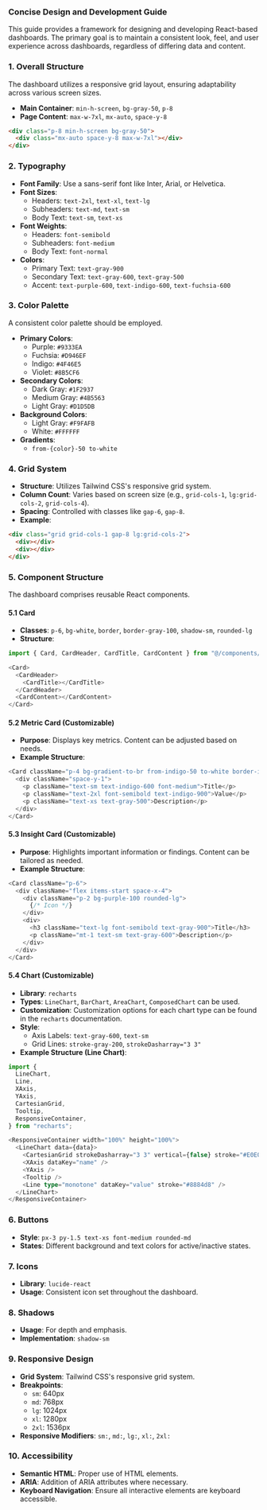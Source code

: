 ### Concise Design and Development Guide

This guide provides a framework for designing and developing React-based dashboards. The primary goal is to maintain a consistent look, feel, and user experience across dashboards, regardless of differing data and content.

### 1. Overall Structure

The dashboard utilizes a responsive grid layout, ensuring adaptability across various screen sizes.

-   **Main Container**: `min-h-screen`, `bg-gray-50`, `p-8`
-   **Page Content**: `max-w-7xl`, `mx-auto`, `space-y-8`

```html
<div class="p-8 min-h-screen bg-gray-50">
  <div class="mx-auto space-y-8 max-w-7xl"></div>
</div>
```

### 2. Typography

-   **Font Family**: Use a sans-serif font like Inter, Arial, or Helvetica.
-   **Font Sizes**:
    -   Headers: `text-2xl`, `text-xl`, `text-lg`
    -   Subheaders: `text-md`, `text-sm`
    -   Body Text: `text-sm`, `text-xs`
-   **Font Weights**:
    -   Headers: `font-semibold`
    -   Subheaders: `font-medium`
    -   Body Text: `font-normal`
-   **Colors**:
    -   Primary Text: `text-gray-900`
    -   Secondary Text: `text-gray-600`, `text-gray-500`
    -   Accent: `text-purple-600`, `text-indigo-600`, `text-fuchsia-600`

### 3. Color Palette

A consistent color palette should be employed.

-   **Primary Colors**:
    -   Purple: `#9333EA`
    -   Fuchsia: `#D946EF`
    -   Indigo: `#4F46E5`
    -   Violet: `#8B5CF6`
-   **Secondary Colors**:
    -   Dark Gray: `#1F2937`
    -   Medium Gray: `#4B5563`
    -   Light Gray: `#D1D5DB`
-   **Background Colors**:
    -   Light Gray: `#F9FAFB`
    -   White: `#FFFFFF`
-   **Gradients**:
    -   `from-{color}-50 to-white`

### 4. Grid System

-   **Structure**: Utilizes Tailwind CSS's responsive grid system.
-   **Column Count**: Varies based on screen size (e.g., `grid-cols-1`, `lg:grid-cols-2`, `grid-cols-4`).
-   **Spacing**: Controlled with classes like `gap-6`, `gap-8`.
-   **Example**:

```html
<div class="grid grid-cols-1 gap-8 lg:grid-cols-2">
  <div></div>
  <div></div>
</div>
```

### 5. Component Structure

The dashboard comprises reusable React components.

#### 5.1 Card

-   **Classes**: `p-6`, `bg-white`, `border`, `border-gray-100`, `shadow-sm`, `rounded-lg`
-   **Structure**:

```typescript
import { Card, CardHeader, CardTitle, CardContent } from "@/components/ui/card";

<Card>
  <CardHeader>
    <CardTitle></CardTitle>
  </CardHeader>
  <CardContent></CardContent>
</Card>
```

#### 5.2 Metric Card (Customizable)

-   **Purpose**: Displays key metrics. Content can be adjusted based on needs.
-   **Example Structure**:

```typescript
<Card className="p-4 bg-gradient-to-br from-indigo-50 to-white border-indigo-100">
  <div className="space-y-1">
    <p className="text-sm text-indigo-600 font-medium">Title</p>
    <p className="text-2xl font-semibold text-indigo-900">Value</p>
    <p className="text-xs text-gray-500">Description</p>
  </div>
</Card>
```

#### 5.3 Insight Card (Customizable)

-   **Purpose**: Highlights important information or findings. Content can be tailored as needed.
-   **Example Structure**:

```typescript
<Card className="p-6">
  <div className="flex items-start space-x-4">
    <div className="p-2 bg-purple-100 rounded-lg">
      {/* Icon */}
    </div>
    <div>
      <h3 className="text-lg font-semibold text-gray-900">Title</h3>
      <p className="mt-1 text-sm text-gray-600">Description</p>
    </div>
  </div>
</Card>
```

#### 5.4 Chart (Customizable)

-   **Library**: `recharts`
-   **Types**: `LineChart`, `BarChart`, `AreaChart`, `ComposedChart` can be used.
-   **Customization**: Customization options for each chart type can be found in the `recharts` documentation.
-   **Style**:
    -   Axis Labels: `text-gray-600`, `text-sm`
    -   Grid Lines: `stroke-gray-200`, `strokeDasharray="3 3"`
-   **Example Structure (Line Chart)**:

```typescript
import {
  LineChart,
  Line,
  XAxis,
  YAxis,
  CartesianGrid,
  Tooltip,
  ResponsiveContainer,
} from "recharts";

<ResponsiveContainer width="100%" height="100%">
  <LineChart data={data}>
    <CartesianGrid strokeDasharray="3 3" vertical={false} stroke="#E0E0E0" />
    <XAxis dataKey="name" />
    <YAxis />
    <Tooltip />
    <Line type="monotone" dataKey="value" stroke="#8884d8" />
  </LineChart>
</ResponsiveContainer>
```

### 6. Buttons

-   **Style**: `px-3 py-1.5 text-xs font-medium rounded-md`
-   **States**: Different background and text colors for active/inactive states.

### 7. Icons

-   **Library**: `lucide-react`
-   **Usage**: Consistent icon set throughout the dashboard.

### 8. Shadows

-   **Usage**: For depth and emphasis.
-   **Implementation**: `shadow-sm`

### 9. Responsive Design

-   **Grid System**: Tailwind CSS's responsive grid system.
-   **Breakpoints**:
    -   `sm`: 640px
    -   `md`: 768px
    -   `lg`: 1024px
    -   `xl`: 1280px
    -   `2xl`: 1536px
-   **Responsive Modifiers**: `sm:`, `md:`, `lg:`, `xl:`, `2xl:`

### 10. Accessibility

-   **Semantic HTML**: Proper use of HTML elements.
-   **ARIA**: Addition of ARIA attributes where necessary.
-   **Keyboard Navigation**: Ensure all interactive elements are keyboard accessible.